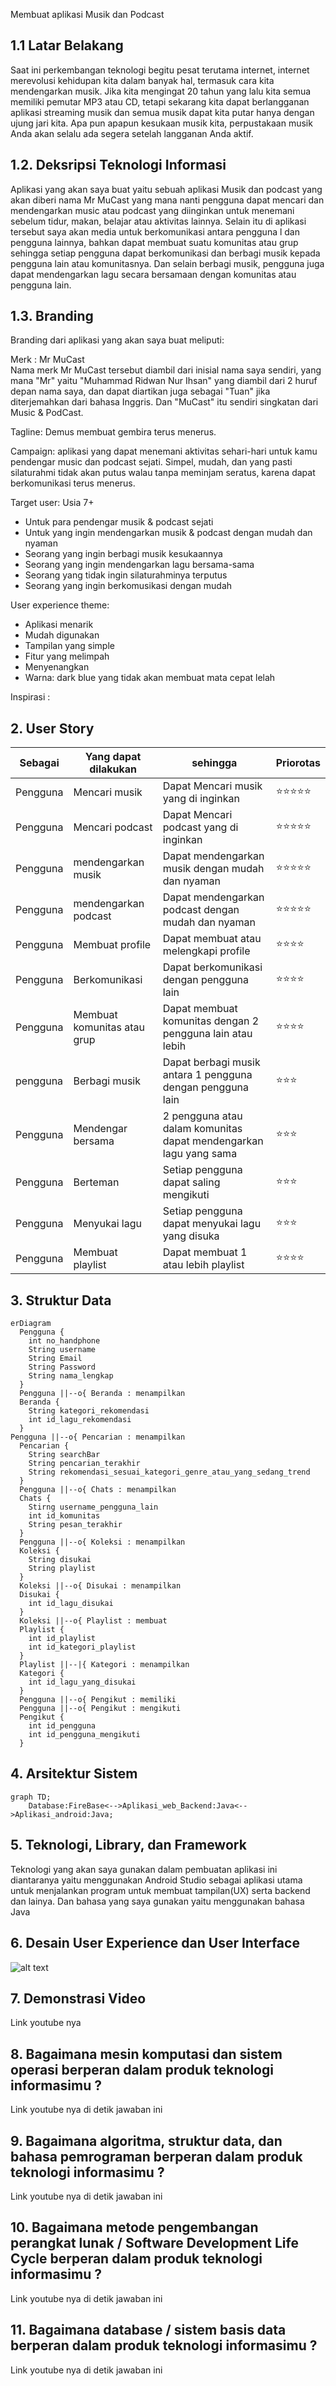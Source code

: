 Membuat aplikasi Musik dan Podcast

## 1.1 Latar Belakang

Saat ini perkembangan teknologi begitu pesat terutama internet, internet merevolusi kehidupan kita dalam banyak hal, termasuk cara kita mendengarkan musik. Jika kita mengingat 20 tahun yang lalu kita semua memiliki pemutar MP3 atau CD, tetapi sekarang kita dapat berlangganan aplikasi streaming musik dan semua musik dapat kita putar hanya dengan ujung jari kita. Apa pun apapun kesukaan musik kita, perpustakaan musik Anda akan selalu ada segera setelah langganan Anda aktif. 

## 1.2. Deksripsi Teknologi Informasi

Aplikasi yang akan saya buat yaitu sebuah aplikasi Musik dan podcast yang akan diberi nama Mr MuCast yang mana nanti pengguna dapat mencari dan mendengarkan music atau podcast yang diinginkan untuk menemani sebelum tidur, makan, belajar atau aktivitas lainnya. Selain itu di aplikasi tersebut saya akan media untuk berkomunikasi antara pengguna l dan pengguna lainnya, bahkan dapat membuat suatu komunitas atau grup sehingga setiap pengguna dapat berkomunikasi dan berbagi musik kepada pengguna lain atau komunitasnya. Dan selain berbagi musik, pengguna juga dapat mendengarkan lagu secara bersamaan dengan komunitas atau pengguna lain.

## 1.3. Branding

Branding dari aplikasi yang akan saya buat meliputi:

Merk : Mr MuCast  
Nama merk Mr MuCast tersebut diambil dari inisial nama saya sendiri, yang mana "Mr" yaitu "Muhammad Ridwan Nur Ihsan" yang diambil dari 2 huruf depan nama saya, dan dapat diartikan juga sebagai "Tuan" jika diterjemahkan dari bahasa Inggris. Dan "MuCast" itu sendiri singkatan dari Music & PodCast.

Tagline: Demus membuat gembira terus menerus.

Campaign: aplikasi yang dapat menemani aktivitas sehari-hari untuk kamu pendengar music dan podcast sejati. Simpel, mudah, dan yang pasti silaturahmi tidak akan putus walau tanpa meminjam seratus, karena dapat berkomunikasi terus menerus.

Target user: Usia 7+
- Untuk para pendengar musik & podcast sejati
- Untuk yang ingin mendengarkan musik & podcast dengan mudah dan nyaman
- Seorang yang ingin berbagi musik kesukaannya
- Seorang yang ingin mendengarkan lagu bersama-sama
- Seorang yang tidak ingin silaturahminya terputus
- Seorang yang ingin berkomusikasi dengan mudah

User experience theme:
- Aplikasi menarik
- Mudah digunakan
- Tampilan yang simple
- Fitur yang melimpah
- Menyenangkan
- Warna: dark blue yang tidak akan membuat mata cepat lelah

Inspirasi :

## 2. User Story

Sebagai | Yang dapat dilakukan | sehingga | Priorotas
---|---|---|---
Pengguna | Mencari musik | Dapat Mencari musik yang di inginkan | ⭐⭐⭐⭐⭐
Pengguna | Mencari podcast | Dapat Mencari podcast yang di inginkan | ⭐⭐⭐⭐⭐
Pengguna | mendengarkan musik | Dapat mendengarkan musik dengan mudah dan nyaman | ⭐⭐⭐⭐⭐
Pengguna | mendengarkan podcast | Dapat mendengarkan podcast dengan mudah dan nyaman | ⭐⭐⭐⭐⭐
Pengguna | Membuat profile | Dapat membuat atau melengkapi profile | ⭐⭐⭐⭐
Pengguna | Berkomunikasi | Dapat berkomunikasi dengan pengguna lain | ⭐⭐⭐⭐
Pengguna | Membuat komunitas atau grup | Dapat membuat komunitas dengan 2 pengguna lain atau lebih | ⭐⭐⭐⭐
pengguna | Berbagi musik | Dapat berbagi musik antara 1 pengguna dengan pengguna lain | ⭐⭐⭐
Pengguna | Mendengar bersama | 2 pengguna atau dalam komunitas dapat mendengarkan lagu yang sama | ⭐⭐⭐
Pengguna | Berteman | Setiap pengguna dapat saling mengikuti | ⭐⭐⭐
Pengguna | Menyukai lagu | Setiap pengguna dapat menyukai lagu yang disuka| ⭐⭐⭐
Pengguna | Membuat playlist | Dapat membuat 1 atau lebih playlist | ⭐⭐⭐⭐

## 3. Struktur Data

```mermaid
erDiagram
  Pengguna {
    int no_handphone
    String username
    String Email
    String Password
    String nama_lengkap
  }
  Pengguna ||--o{ Beranda : menampilkan
  Beranda {
    String kategori_rekomendasi
    int id_lagu_rekomendasi
  }
Pengguna ||--o{ Pencarian : menampilkan
  Pencarian {
    String searchBar
    String pencarian_terakhir
    String rekomendasi_sesuai_kategori_genre_atau_yang_sedang_trend
  }
  Pengguna ||--o{ Chats : menampilkan
  Chats {
    Stirng username_pengguna_lain
    int id_komunitas
    String pesan_terakhir
  }
  Pengguna ||--o{ Koleksi : menampilkan
  Koleksi {
    String disukai
    String playlist
  }
  Koleksi ||--o{ Disukai : menampilkan
  Disukai {
    int id_lagu_disukai
  }
  Koleksi ||--o{ Playlist : membuat
  Playlist {
    int id_playlist
    int id_kategori_playlist
  }
  Playlist ||--|{ Kategori : menampilkan
  Kategori {
    int id_lagu_yang_disukai
  }
  Pengguna ||--o{ Pengikut : memiliki
  Pengguna ||--o{ Pengikut : mengikuti
  Pengikut {
    int id_pengguna
    int id_pengguna_mengikuti
  }
```

## 4. Arsitektur Sistem

```mermaid
graph TD;
    Database:FireBase<-->Aplikasi_web_Backend:Java<-->Aplikasi_android:Java;
```

## 5. Teknologi, Library, dan Framework

Teknologi yang akan saya gunakan dalam pembuatan aplikasi ini diantaranya yaitu menggunakan Android Studio sebagai aplikasi utama untuk menjalankan program untuk membuat tampilan(UX) serta backend dan lainya. Dan bahasa yang saya gunakan yaitu menggunakan bahasa Java

## 6. Desain User Experience dan User Interface

![alt text](https://github.com/Ridwanihsann/Job_Interview/blob/main/ux.png?raw=true)

## 7. Demonstrasi Video

Link youtube nya

## 8. Bagaimana mesin komputasi dan sistem operasi berperan dalam produk teknologi informasimu ?

Link youtube nya di detik jawaban ini

## 9. Bagaimana algoritma, struktur data, dan bahasa pemrograman berperan dalam produk teknologi informasimu ?

Link youtube nya di detik jawaban ini

## 10. Bagaimana metode pengembangan perangkat lunak / Software Development Life Cycle berperan dalam produk teknologi informasimu ?

Link youtube nya di detik jawaban ini

## 11. Bagaimana database / sistem basis data berperan dalam produk teknologi informasimu ?

Link youtube nya di detik jawaban ini
